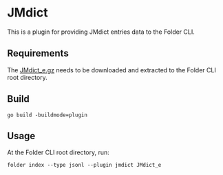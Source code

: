 # JMdict

This is a plugin for providing JMdict entries data to the Folder CLI.

## Requirements

The [JMdict_e.gz](http://ftp.monash.edu/pub/nihongo/JMdict_e.gz) needs to be downloaded and extracted to the Folder CLI root directory.

## Build

```
go build -buildmode=plugin
```

## Usage

At the Folder CLI root directory, run:
```
folder index --type jsonl --plugin jmdict JMdict_e
```
